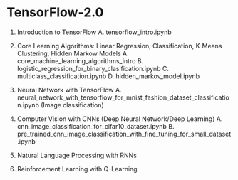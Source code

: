 # TensorFlow-2.0


1. Introduction to TensorFlow
  A. tensorflow_intro.ipynb
  
2. Core Learning Algorithms: Linear Regression, Classification, K-Means Clustering, Hidden Markow Models
  A. core_machine_learning_algorithms_intro
  B. logistic_regression_for_binary_clasification.ipynb
  C. multiclass_classification.ipynb
  D. hidden_markov_model.ipynb
    
3. Neural Network with TensorFlow
  A. neural_network_with_tensorflow_for_mnist_fashion_dataset_classification.ipynb (Image classification)
  
4. Computer Vision with CNNs (Deep Neural Network/Deep Learning)
  A. cnn_image_classification_for_cifar10_dataset.ipynb
  B. pre_trained_cnn_image_classification_with_fine_tuning_for_small_dataset.ipynb

5. Natural Language Processing with RNNs
6. Reinforcement Learning with Q-Learning 
